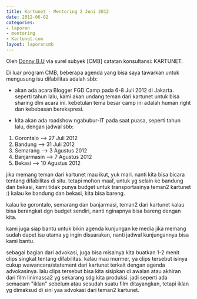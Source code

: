 ```yaml
---
title: Kartunet - Mentoring 2 Juni 2012
date: 2012-06-02
categories:
- laporan
- mentoring
- Kartunet.com
layout: laporancmb
---
```


Oleh [Donny B.U](http://wiki.ciptamedia.org/wiki/Donny_B.U) via surel subyek [CMB] catatan konsultansi: KARTUNET.

Di luar program CMB, beberapa agenda yang bisa saya tawarkan untuk mengusung isu difabilitas adalah sbb:

* akan ada acara Blogger FGD Camp pada 6-8 Juli 2012 di Jakarta. seperti tahun lalu, kami akan undang teman dari kartunet untuk bisa sharing dlm acara ini. kebetulan tema besar camp ini adalah human right dan kebebasan berekspresi.

* kita akan ada roadshow ngabubur-IT pada saat puasa, seperti tahun lalu, dengan jadwal sbb:

 1.	Gorontalo --> 27 Juli 2012
 2. Bandung --> 31 Juli 2012
 3. Semarang --> 3 Agustus 2012
 4. Banjarmasin --> 7 Agustus 2012
 5. Bekasi --> 10 Agustus 2012

jika memang teman dari kartunet mau ikut, yuk mari. nanti kita bisa bicara tentang difabilitas di situ. tetapi mohon maaf, untuk yg selain ke bandung dan bekasi, kami tidak punya budget untuk transportasinya teman2 kartunet :) kalau ke bandung dan bekasi, kita bisa bareng.

kalau ke gorontalo, semarang dan banjarmasi, teman2 dari kartunet kalau bisa berangkat dgn budget sendiri, nanti nginapnya bisa bareng dengan kita.

kami juga siap bantu untuk bikin agenda kunjungan ke media jika memang sudah dapet isu utama yg ingin disuarakan, nanti jadwal kunjungannya bisa kami bantu.

sebagai bagian dari advokasi, juga bisa misalnya kita buatkan 1-2 menit clips singkat tentang difabilitas. kalau mau murmer, ya clips tersebut isinya cukup wawancara/statement dari kartunet terkait dengan agenda advokasinya. lalu clips tersebut bisa kita sisipkan di awalan atau akhiran dari film linimassa2 yg sekarang sdg kita produksi. jadi seperti ada semacam "iklan" sebelum atau sesudah suatu film ditayangkan, tetapi iklan yg dimaksud di sini yaa advokasi dari teman2 kartunet.
